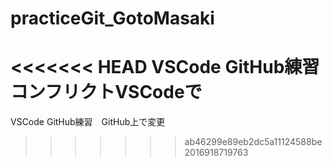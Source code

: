 # practiceGit_GotoMasaki

<<<<<<< HEAD
VSCode GitHub練習　コンフリクトVSCodeで
=======
VSCode GitHub練習　GitHub上で変更
>>>>>>> ab46299e89eb2dc5a11124588be2016918719763
